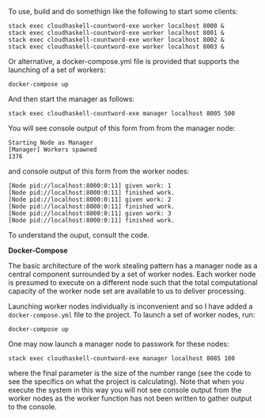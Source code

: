 To use, build and do somethign like the following to start some clients:

```
stack exec cloudhaskell-countword-exe worker localhost 8000 &
stack exec cloudhaskell-countword-exe worker localhost 8001 &
stack exec cloudhaskell-countword-exe worker localhost 8002 &
stack exec cloudhaskell-countword-exe worker localhost 8003 &
```
Or alternative, a docker-compose.yml file is provided that supports the launching of a set of workers:

```
docker-compose up
```

And then start the manager as follows:

```
stack exec cloudhaskell-countword-exe manager localhost 8005 500
```

You will see console output of this form from from the manager node:

```
Starting Node as Manager
[Manager] Workers spawned
1376
```

and console output of this form from the worker nodes:

```
[Node pid://localhost:8000:0:11] given work: 1
[Node pid://localhost:8000:0:11] finished work.
[Node pid://localhost:8000:0:11] given work: 2
[Node pid://localhost:8000:0:11] finished work.
[Node pid://localhost:8000:0:11] given work: 3
[Node pid://localhost:8000:0:11] finished work.
```
To understand the ouput, consult the code.

__Docker-Compose__

The basic architecture of the work stealing pattern has a manager node as a central component surrounded by a set of
worker nodes. Each worker node is presumed to execute on a different node such that the total computational capacity of
the worker node set are available to us to deliver processing.

Launching worker nodes individually is inconvenient and so I have added a `docker-compose.yml` file to the project. To
launch a set of worker nodes, run:

```
docker-compose up
```

One may now launch a manager node to passwork for these nodes:

```
stack exec cloudhaskell-countword-exe manager localhost 8085 100
```

where the final parameter is the size of the number range (see the code to see the specifics on what the project is calculating). Note that when you execute the system in this way you will not see console output from the worker nodes as the worker function has not been written to gather output to the console.
